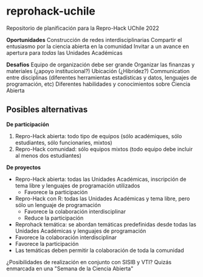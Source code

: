 # reprohack-uchile
Repositorio de planificación para la Repro-Hack UChile 2022

**Oportunidades**
Construcción de redes interdisciplinarias
Compartir el entusiasmo por la ciencia abierta en la comunidad
Invitar a un avance en apertura para _todas_ las Unidades Académicas

**Desafíos**
Equipo de organización debe ser grande
Organizar las finanzas y materiales (¿apoyo institucional?)
Ubicación (¿Hibridez?)
Communication entre disciplinas (diferentes herramientas estadísticas y datos, lenguajes de programación, etc)
Diferentes habilidades y conocimientos sobre Ciencia Abierta

## Posibles alternativas
**De participación**
1. Repro-Hack abierta: todo tipo de equipos (sólo académiques, sólo estudiantes, sólo funcionaries, mixtos)
2. Repro-Hack comunidad: sólo equipos mixtos (todo equipo debe incluir al menos dos estudiantes)

**De proyectos**
- Repro-Hack abierta: todas las Unidades Académicas, inscripción de tema libre y lenguajes de programación utilizados
  - Favorece la participación
- Repro-Hack con R: todas las Unidades Académicas y tema libre, pero sólo un lenguaje de programación
  - Favorece la colaboración interdisciplinar
  - Reduce la participación
-  Reprohack temática: se abordan temáticas predefinidas desde todas las Unidades Académicas y lenguajes de programación
  - Favorece la colaboración interdisciplinar
  - Favorece la participación
  - Las temáticas deben permitir la colaboración de toda la comunidad

¿Posibilidades de realización en conjunto con SISIB y VTI? Quizás enmarcada en una "Semana de la Ciencia Abierta"
